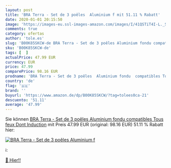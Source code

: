```yaml
---
layout: post
title: 'BRA Terra - Set de 3 poêles  Aluminium f mit 51.11 % Rabatt'
date: 2020-01-01 20:15:50
image: 'https://images-eu.ssl-images-amazon.com/images/I/41QSTiT4I-L._SL400_.jpg'
comments: true
category: ofertas
author: 'tole.es'
slug: 'B00K85SKCW-de BRA Terra - Set de 3 poêles Aluminium fondu compatibles...'
sku: 'B00K85SKCW-de'
tags: [  ]
actualPrice: 47.99 EUR
currency: EUR
price: 47.99
comparePrice: 98.16 EUR
prodname: 'BRA Terra - Set de 3 poêles  Aluminium fondu  compatibles Tous feux Dont Induction'
country: 'de'
flag: '🇩🇪'
brand: ''
buyurl: 'https://www.amazon.de/dp/B00K85SKCW/?tag=tolees0ca-21'
descuento: '51.11'
average: '47.99'
---
```


Sie können [BRA Terra - Set de 3 poêles  Aluminium fondu  compatibles Tous feux Dont Induction](https://www.amazon.de/dp/B00K85SKCW/?tag=tolees0ca-21) mit Preis 47.99 EUR (original: 98.16 EUR) 51.11 % Rabatt hier:

[![BRA Terra - Set de 3 poêles  Aluminium f](https://images-eu.ssl-images-amazon.com/images/I/41QSTiT4I-L._SL400_.jpg)](https://www.amazon.de/dp/B00K85SKCW/?tag=tolees0ca-21)

ℹ️:


[🛒 Hier!!](https://www.amazon.de/dp/B00K85SKCW/?tag=tolees0ca-21)
